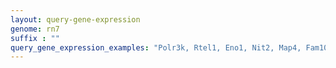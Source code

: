 ```yaml
---
layout: query-gene-expression
genome: rn7
suffix : ""
query_gene_expression_examples: "Polr3k, Rtel1, Eno1, Nit2, Map4, Fam107a, Mrap2, Calr3, Vkorc1, ENSRNOG00000012030, ENSRNOG00000046493, ENSRNOG00000001738, ENSRNOG00000026109, ENSRNOG00000018227, ENSRNOG00000011411, AABR07051450.1"
---
```

